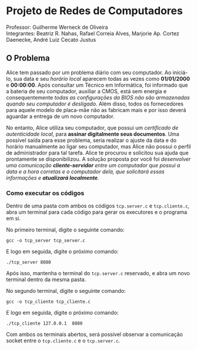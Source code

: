 # Projeto de Redes de Computadores

Professor: Guilherme Werneck de Oliveira     
Integrantes: Beatriz R. Nahas, Rafael Correia Alves, Marjorie Ap. Cortez Daenecke, André Luiz Cecato Justus

## O Problema

  Alice tem passado por um problema diário com seu computador. Ao iniciá-lo,
sua data e seu _horário local_ aparecem todas as vezes como **01/01/2000** e **00:00:00**.
Após consultar um Técnico em Informática, foi informado que a bateria de seu
computador, auxiliar a CMOS, está sem energia e consequentemente _todas as
configurações da BIOS não são armazenadas quando seu computador é desligado_.
Além disso, todos os fornecedores para aquele modelo de placa-mãe não as
fabricam mais e por isso deverá aguardar a entrega de um novo computador.

   No entanto, Alice utiliza seu computador, que possui um _certificado de
autenticidade local_, para **assinar digitalmente seus documentos**. Uma possível saída
para esse problema, seria realizar o ajuste da data e do horário manualmente ao
ligar seu computador, mas Alice não possui o perfil de administrador para tal tarefa.
Alice te procurou e solicitou sua ajuda que prontamente se disponibilizou. A
solução proposta por você foi _desenvolver uma comunicação **cliente-servidor** entre
um computador que possui a data e a hora corretas e o computador dela, que
solicitará essas informações e **atualizará localmente**_.

### Como executar os códigos

Dentro de uma pasta com ambos os códigos `tcp.server.c` e `tcp.cliente.c`, abra um terminal para cada código para gerar os executores e o programa em si.



No primeiro terminal, digite o seguinte comando:
```
gcc -o tcp_server tcp_server.c
```
E logo em seguida, digite o próximo comando:
```
./tcp_server 8080
```
Após isso, mantenha o terminal do `tcp.server.c` reservado, e abra um novo terminal dentro da mesma pasta.



No segundo terminal, digite o seguinte comando:
```
gcc -o tcp_cliente tcp_cliente.c
```
E logo em seguida, digite o próximo comando:
```
./tcp_cliente 127.0.0.1  8080
```


Com ambos os terminais abertos, será possível observar a comunicação socket entre o `tcp.cliente.c` e o `tcp.server.c`.
